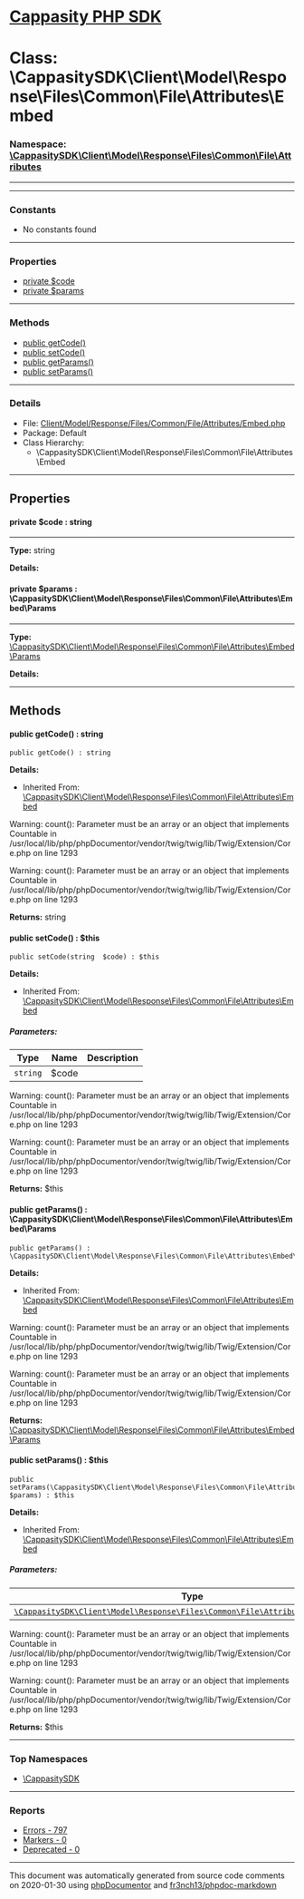 # [Cappasity PHP SDK](../home.md)

# Class: \CappasitySDK\Client\Model\Response\Files\Common\File\Attributes\Embed
### Namespace: [\CappasitySDK\Client\Model\Response\Files\Common\File\Attributes](../namespaces/CappasitySDK.Client.Model.Response.Files.Common.File.Attributes.md)
---
---
### Constants
* No constants found
---
### Properties
* [private $code](../classes/CappasitySDK.Client.Model.Response.Files.Common.File.Attributes.Embed.md#property_code)
* [private $params](../classes/CappasitySDK.Client.Model.Response.Files.Common.File.Attributes.Embed.md#property_params)
---
### Methods
* [public getCode()](../classes/CappasitySDK.Client.Model.Response.Files.Common.File.Attributes.Embed.md#method_getCode)
* [public setCode()](../classes/CappasitySDK.Client.Model.Response.Files.Common.File.Attributes.Embed.md#method_setCode)
* [public getParams()](../classes/CappasitySDK.Client.Model.Response.Files.Common.File.Attributes.Embed.md#method_getParams)
* [public setParams()](../classes/CappasitySDK.Client.Model.Response.Files.Common.File.Attributes.Embed.md#method_setParams)
---
### Details
* File: [Client/Model/Response/Files/Common/File/Attributes/Embed.php](../files/Client.Model.Response.Files.Common.File.Attributes.Embed.md)
* Package: Default
* Class Hierarchy:
  * \CappasitySDK\Client\Model\Response\Files\Common\File\Attributes\Embed
---
## Properties
<a name="property_code"></a>
#### private $code : string
---
**Type:** string

**Details:**


<a name="property_params"></a>
#### private $params : \CappasitySDK\Client\Model\Response\Files\Common\File\Attributes\Embed\Params
---
**Type:** <a href="../classes/CappasitySDK.Client.Model.Response.Files.Common.File.Attributes.Embed.Params.html">\CappasitySDK\Client\Model\Response\Files\Common\File\Attributes\Embed\Params</a>

**Details:**



---
## Methods
<a name="method_getCode" class="anchor"></a>
#### public getCode() : string

```
public getCode() : string
```

**Details:**
* Inherited From: [\CappasitySDK\Client\Model\Response\Files\Common\File\Attributes\Embed](../classes/CappasitySDK.Client.Model.Response.Files.Common.File.Attributes.Embed.md)

Warning: count(): Parameter must be an array or an object that implements Countable in /usr/local/lib/php/phpDocumentor/vendor/twig/twig/lib/Twig/Extension/Core.php on line 1293

Warning: count(): Parameter must be an array or an object that implements Countable in /usr/local/lib/php/phpDocumentor/vendor/twig/twig/lib/Twig/Extension/Core.php on line 1293

**Returns:** string


<a name="method_setCode" class="anchor"></a>
#### public setCode() : $this

```
public setCode(string  $code) : $this
```

**Details:**
* Inherited From: [\CappasitySDK\Client\Model\Response\Files\Common\File\Attributes\Embed](../classes/CappasitySDK.Client.Model.Response.Files.Common.File.Attributes.Embed.md)
##### Parameters:
| Type | Name | Description |
| ---- | ---- | ----------- |
| <code>string</code> | $code  |  |

Warning: count(): Parameter must be an array or an object that implements Countable in /usr/local/lib/php/phpDocumentor/vendor/twig/twig/lib/Twig/Extension/Core.php on line 1293

Warning: count(): Parameter must be an array or an object that implements Countable in /usr/local/lib/php/phpDocumentor/vendor/twig/twig/lib/Twig/Extension/Core.php on line 1293

**Returns:** $this


<a name="method_getParams" class="anchor"></a>
#### public getParams() : \CappasitySDK\Client\Model\Response\Files\Common\File\Attributes\Embed\Params

```
public getParams() : \CappasitySDK\Client\Model\Response\Files\Common\File\Attributes\Embed\Params
```

**Details:**
* Inherited From: [\CappasitySDK\Client\Model\Response\Files\Common\File\Attributes\Embed](../classes/CappasitySDK.Client.Model.Response.Files.Common.File.Attributes.Embed.md)

Warning: count(): Parameter must be an array or an object that implements Countable in /usr/local/lib/php/phpDocumentor/vendor/twig/twig/lib/Twig/Extension/Core.php on line 1293

Warning: count(): Parameter must be an array or an object that implements Countable in /usr/local/lib/php/phpDocumentor/vendor/twig/twig/lib/Twig/Extension/Core.php on line 1293

**Returns:** <a href="../classes/CappasitySDK.Client.Model.Response.Files.Common.File.Attributes.Embed.Params.html">\CappasitySDK\Client\Model\Response\Files\Common\File\Attributes\Embed\Params</a>


<a name="method_setParams" class="anchor"></a>
#### public setParams() : $this

```
public setParams(\CappasitySDK\Client\Model\Response\Files\Common\File\Attributes\Embed\Params  $params) : $this
```

**Details:**
* Inherited From: [\CappasitySDK\Client\Model\Response\Files\Common\File\Attributes\Embed](../classes/CappasitySDK.Client.Model.Response.Files.Common.File.Attributes.Embed.md)
##### Parameters:
| Type | Name | Description |
| ---- | ---- | ----------- |
| <code><a href="../classes/CappasitySDK.Client.Model.Response.Files.Common.File.Attributes.Embed.Params.html">\CappasitySDK\Client\Model\Response\Files\Common\File\Attributes\Embed\Params</a></code> | $params  |  |

Warning: count(): Parameter must be an array or an object that implements Countable in /usr/local/lib/php/phpDocumentor/vendor/twig/twig/lib/Twig/Extension/Core.php on line 1293

Warning: count(): Parameter must be an array or an object that implements Countable in /usr/local/lib/php/phpDocumentor/vendor/twig/twig/lib/Twig/Extension/Core.php on line 1293

**Returns:** $this



---

### Top Namespaces

* [\CappasitySDK](../namespaces/CappasitySDK.html.md)

---

### Reports
* [Errors - 797](../reports/errors.md)
* [Markers - 0](../reports/markers.md)
* [Deprecated - 0](../reports/deprecated.md)

---

This document was automatically generated from source code comments on 2020-01-30 using [phpDocumentor](http://www.phpdoc.org/) and [fr3nch13/phpdoc-markdown](https://github.com/fr3nch13/phpdoc-markdown)
